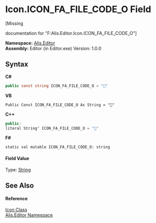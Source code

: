 # Icon.ICON_FA_FILE_CODE_O Field
 

\[Missing <summary> documentation for "F:Alis.Editor.Icon.ICON_FA_FILE_CODE_O"\]

**Namespace:**&nbsp;<a href="b150ade4-39de-a232-5f06-d3cdc1b2c538">Alis.Editor</a><br />**Assembly:**&nbsp;Editor (in Editor.exe) Version: 1.0.0

## Syntax

**C#**<br />
``` C#
public const string ICON_FA_FILE_CODE_O = ""
```

**VB**<br />
``` VB
Public Const ICON_FA_FILE_CODE_O As String = ""
```

**C++**<br />
``` C++
public:
literal String^ ICON_FA_FILE_CODE_O = ""
```

**F#**<br />
``` F#
static val mutable ICON_FA_FILE_CODE_O: string
```


#### Field Value
Type: <a href="https://docs.microsoft.com/dotnet/api/system.string" target="_blank">String</a>

## See Also


#### Reference
<a href="cc0f883c-67f8-f772-c6d7-a60b129f22a7">Icon Class</a><br /><a href="b150ade4-39de-a232-5f06-d3cdc1b2c538">Alis.Editor Namespace</a><br />
